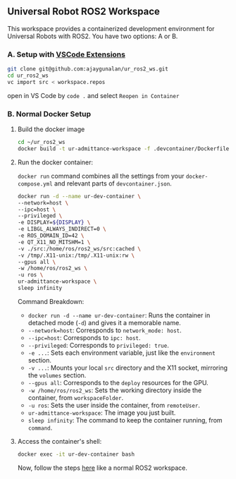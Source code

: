## Universal Robot ROS2 Workspace
This workspace provides a containerized development environment for Universal Robots with ROS2. You have two options: A or B.

### A. Setup with [VSCode Extensions](https://code.visualstudio.com/docs/remote/remote-overview)

```bash
git clone git@github.com:ajaygunalan/ur_ros2_ws.git
cd ur_ros2_ws
vc import src < workspace.repos
```

open in VS Code by `code .` and select `Reopen in Container`

### B. Normal Docker Setup

1. Build the docker image
    ```bash
    cd ~/ur_ros2_ws
    docker build -t ur-admittance-workspace -f .devcontainer/Dockerfile .
    ```

2. Run the docker container:

     `docker run` command combines all the settings from your `docker-compose.yml` and relevant parts of `devcontainer.json`.

    ```bash
    docker run -d --name ur-dev-container \
    --network=host \
    --ipc=host \
    --privileged \
    -e DISPLAY=${DISPLAY} \
    -e LIBGL_ALWAYS_INDIRECT=0 \
    -e ROS_DOMAIN_ID=42 \
    -e QT_X11_NO_MITSHM=1 \
    -v ./src:/home/ros/ros2_ws/src:cached \
    -v /tmp/.X11-unix:/tmp/.X11-unix:rw \
    --gpus all \
    -w /home/ros/ros2_ws \
    -u ros \
    ur-admittance-workspace \
    sleep infinity
    ```

    Command Breakdown:

    * `docker run -d --name ur-dev-container`: Runs the container in detached mode (`-d`) and gives it a memorable name.
    * `--network=host`: Corresponds to `network_mode: host`.
    * `--ipc=host`: Corresponds to `ipc: host`.
    * `--privileged`: Corresponds to `privileged: true`.
    * `-e ...`: Sets each environment variable, just like the `environment` section.
    * `-v ...`: Mounts your local `src` directory and the X11 socket, mirroring the `volumes` section.
    * `--gpus all`: Corresponds to the `deploy` resources for the GPU.
    * `-w /home/ros/ros2_ws`: Sets the working directory inside the container, from `workspaceFolder`.
    * `-u ros`: Sets the user inside the container, from `remoteUser`.
    * `ur-admittance-workspace`: The image you just built.
    * `sleep infinity`: The command to keep the container running, from `command`.

3. Access the container's shell:
    ```bash
    docker exec -it ur-dev-container bash
    ```

    Now, follow the steps [here](https://github.com/ajaygunalan/ur_admittance_controller/blob/master/README.md) like a normal ROS2 workspace.

